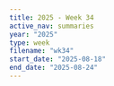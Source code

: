 ```yaml
---
title: 2025 - Week 34
active_nav: summaries
year: "2025"
type: week
filename: "wk34"
start_date: "2025-08-18"
end_date: "2025-08-24"
---
```

